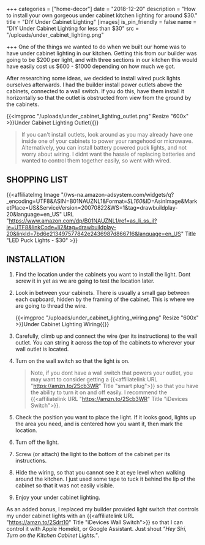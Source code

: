 +++
categories = ["home-decor"]
date = "2018-12-20"
description = "How to install your own gorgeous under cabinet kitchen lighting for around $30."
title = "DIY Under Cabinet Lighting"
[images]
is_pin_friendly = false
name = "DIY Under Cabinet Lighting for less than $30"
src = "/uploads/under_cabinet_lighting.png"

+++
One of the things we wanted to do when we built our home was to have under cabinet lighting in our kitchen.  Getting this from our builder was going to be $200 per light, and with three sections in our kitchen this would have easily cost us $600 - $1000 depending on how much we got.

After researching some ideas, we decided to install wired puck lights ourselves afterwards.  I had the builder install power outlets above the cabinets, connected to a wall switch. If you do this, have them install it horizontally so that the outlet is obstructed from view from the ground by the cabinets.

{{<imgproc "/uploads/under_cabinet_lighting_outlet.png" Resize "600x" >}}Under Cabinet Lighting Outlet{{</imgproc>}}

> If you can't install outlets, look around as you may already have one inside one of your cabinets to power your rangehood or microwave. Alternatively, you can install battery powered puck lights, and not worry about wiring.  I didnt want the hassle of replacing batteries and wanted to control them together easily, so went with wired.

SHOPPING LIST
-------------

{{<affiliateImg Image "//ws-na.amazon-adsystem.com/widgets/q?_encoding=UTF8&ASIN=B01NAUZNL1&Format=_SL160_&ID=AsinImage&MarketPlace=US&ServiceVersion=20070822&WS=1&tag=drawbuildplay-20&language=en_US" URL "https://www.amazon.com/dp/B01NAUZNL1/ref=as_li_ss_il?ie=UTF8&linkCode=li2&tag=drawbuildplay-20&linkId=7bd6e213497577842e2436987d866716&language=en_US" Title "LED Puck Lights - $30" >}}


INSTALLATION
------------

1. Find the location under the cabinets you want to install the light.  Dont screw it in yet as we are going to test the location later.

2. Look in between your cabinets.  There is usually a small gap between each cupboard, hidden by the framing of the cabinet.  This is where we are going to thread the wire.

	{{<imgproc "/uploads/under_cabinet_lighting_wiring.png" Resize "600x" >}}Under Cabinet Lighting Wiring{{</imgproc>}}

3.  Carefully, climb up and connect the wire (per its instructions) to the wall outlet.  You can string it across the top of the cabinets to wherever your wall outlet is located.

4. Turn on the wall switch so that the light is on.

	> Note, if you dont have a wall switch that powers your outlet, you may want to consider getting a {{<affiliatelink URL "https://amzn.to/2Scb3WR" Title "smart plug">}} so that you have the ability to turn it on and off easily.  I recommend the {{<affiliatelink URL "https://amzn.to/2Scb3WR" Title "iDevices Switch">}}.

5. Check the position you want to place the light.  If it looks good, lights up the area you need, and is centered how you want it, then mark the location.  

6.  Turn off the light.

7.  Screw (or attach) the light to the bottom of the cabinet per its instructions.

8.  Hide the wiring, so that you cannot see it at eye level when walking around the kitchen.  I just used some tape to tuck it behind the lip of the cabinet so that it was not easily visible.

9.  Enjoy your under cabinet lighting.

As an added bonus, I replaced my builder provided light switch that controls my under cabinet lights with an {{<affiliatelink URL "https://amzn.to/2Sdrt10" Title "iDevices Wall Switch">}} so that I can control it with Apple Homekit, or Google Assistant. Just shout _"Hey Siri, Turn on the Kitchen Cabinet Lights."_.